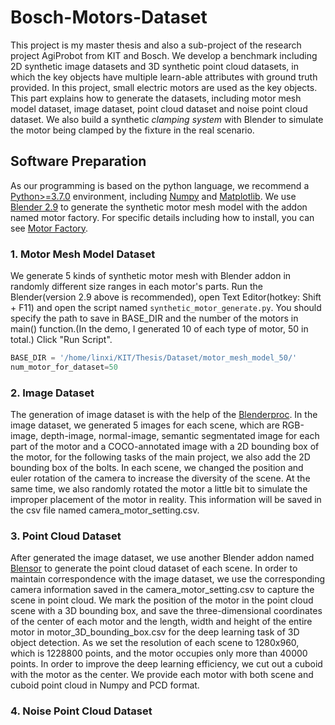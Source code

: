 # Bosch-Motors-Dataset
This project is my master thesis and also a sub-project of the research project AgiProbot from KIT and Bosch. We develop a benchmark including 2D synthetic image datasets and 3D synthetic point cloud datasets, in which the key objects have multiple learn-able attributes with ground truth provided. In this project, small electric motors are used as the key objects. This part explains how to generate the datasets, including motor mesh model dataset, image dataset, point cloud dataset and noise point cloud dataset. We also build a synthetic *clamping system* with Blender to simulate the motor being clamped by the fixture in the real scenario.
## Software Preparation
As our programming is based on the python language, we recommend a [Python>=3.7.0](https://www.python.org/) environment, including [Numpy](https://numpy.org/) and [Matplotlib](https://matplotlib.org/).
We use [Blender 2.9](https://www.blender.org/) to generate the synthetic motor mesh model with the addon named motor factory. For specific details including how to install, you can see [Motor Factory](https://github.com/cold-soda-jay/blenderMotorFactoryVer2.0).

### 1. Motor Mesh Model Dataset
We generate 5 kinds of synthetic motor mesh with Blender addon in randomly different size ranges in each motor's parts. Run the Blender(version 2.9 above is recommended), open Text Editor(hotkey: Shift + F11) and open the script named `synthetic_motor_generate.py`. You should specify the path to save in BASE_DIR and the number of the motors in main() function.(In the demo, I generated 10 of each type of motor, 50 in total.) Click "Run Script".
```python
BASE_DIR = '/home/linxi/KIT/Thesis/Dataset/motor_mesh_model_50/' 
num_motor_for_dataset=50
```
### 2. Image Dataset 
The generation of image dataset is with the help of the [Blenderproc](https://github.com/DLR-RM/BlenderProc). In the image dataset, we generated 5 images for each scene, which are RGB-image, depth-image, normal-image, semantic segmentated image for each part of the motor and a COCO-annotated image with a 2D bounding box of the motor, for the following tasks of the main project, we also add the 2D bounding box of the bolts. In each scene, we changed the position and euler rotation of the camera to increase the diversity of the scene. At the same time, we also randomly rotated the motor a little bit to simulate the improper placement of the motor in reality. This information will be saved in the csv file named camera_motor_setting.csv.
### 3. Point Cloud Dataset
After generated the image dataset, we use another Blender addon named [Blensor](https://www.blensor.org/) to generate the point cloud dataset of each scene. In order to maintain correspondence with the image dataset, we use the corresponding camera information saved in the camera_motor_setting.csv to capture the scene in point cloud. We mark the position of the motor in the point cloud scene with a 3D bounding box, and save the three-dimensional coordinates of the center of each motor and the length, width and height of the entire motor in motor_3D_bounding_box.csv for the deep learning task of 3D object detection. As we set the resolution of each scene to 1280x960, which is 1228800 points, and the motor occupies only more than 40000 points. In order to improve the deep learning efficiency, we cut out a cuboid with the motor as the center. We provide each motor with both scene and cuboid point cloud in Numpy and PCD format.
### 4. Noise Point Cloud Dataset
